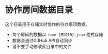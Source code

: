 # 协作房间数据目录

这个目录用于存储实时协作的待办事项数据。

- 每个房间的数据以 `room-{房间ID}.json` 格式存储
- 数据会通过GitHub API自动同步
- 请不要手动修改此目录中的文件
